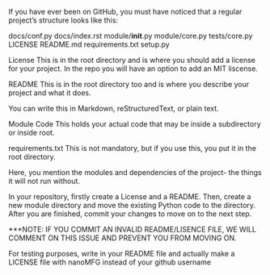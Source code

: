 If you have ever been on GitHub, you must have noticed that a regular project’s structure looks like this:

docs/conf.py
docs/index.rst
module/__init__.py
module/core.py
tests/core.py
LICENSE
README.md
requirements.txt
setup.py

License
This is in the root directory and is where you should add a license for your project. In the repo you will have an option to add an MIT liscense. 

README
This is in the root directory too and is where you describe your project and what it does.

You can write this in Markdown, reStructuredText, or plain text.

Module Code
This holds your actual code that may be inside a subdirectory or inside root.

requirements.txt
This is not mandatory, but if you use this, you put it in the root directory.

Here, you mention the modules and dependencies of the project- the things it will not run without.

In your repository, firstly create a License and a README. Then, create a new module directory and move the existing Python code to the directory. After you are finished, commit your changes to move on to the next step.

***NOTE: IF YOU COMMIT AN INVALID README/LISENCE FILE, WE WILL COMMENT ON THIS ISSUE AND PREVENT YOU FROM MOVING ON.

For testing purposes, write in your README file and actually make a LICENSE file with nanoMFG instead of your github username
